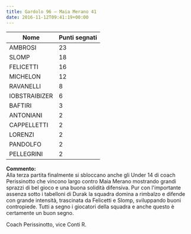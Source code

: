 ```yaml
---
title: Gardolo 96 – Maia Merano 41
date: 2016-11-12T09:41:19+00:00
---
```

| **Nome** | **Punti segnati** |
| -------- | ----------------- |
| AMBROSI | 23 |
| SLOMP | 18 |
| FELICETTI | 16 |
| MICHELON | 12 |
| RAVANELLI | 8 |
| IOBSTRAIBIZER | 6 |
| BAFTIRI | 3 |
| ANTONIANI | 2 |
| CAPPELLETTI | 2 |
| LORENZI | 2 |
| PANDOLFO | 2 |
| PELLEGRINI | 2 |

**Commento:**  
Alla terza partita finalmente si sbloccano anche gli Under 14 di coach Perissinotto che vincono largo contro Maia Merano mostrando grandi sprazzi di bel gioco e una buona solidità difensiva. Pur con l'importante assenza sotto i tabelloni di Durak la squadra domina a rimbalzo e difende con grande intensità, trascinata da Felicetti e Slomp, sviluppando buoni contropiede. Tutti a segno i giocatori della squadra e anche questo è certamente un buon segno.

Coach Perissinotto, vice Conti R.